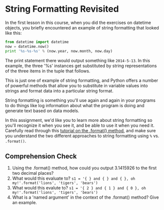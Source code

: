 [//]: <> (author: Benjamin White)
[//]: <> (type: 3pc)
[//]: <> (time: 45)

# String Formatting Revisited

In the first lesson in this course, when you did the exercises on datetime objects, you briefly encountered an example of string formatting that looked like this:

```python
from datetime import datetime
now = datetime.now()
print '%s-%s-%s' % (now.year, now.month, now.day)
```

The print statement there would output something like `2014-5-13`. In this example, the three '%s' instances get substituted by string representations of the three items in the tuple that follows. 

This is just one of example of string formatting, and Python offers a number of powerful methods that allow you to substitute in variable values into strings and format data into a particular string format. 

String formatting is something you'll use again and again in your programs to do things like log information about what the program is doing and generate text based on data models. 

In this assignment, we'd like you to learn more about string formatting so you'll recognize it when you see it, and be able to use it when you need it.  Carefully read through this [tutorial on the .format() method](http://ebeab.com/2012/10/10/python-string-format/), and make sure you understand the two different approaches to string formatting using `%` vs. `.format()`. 

## Comprehension Check

1. Using the .format() method, how could you output 3.1415926 to the first two decimal places?
2. What would this evaluate to? `s1 = '{ } and { } and { }, oh my!'.format('lions', 'tigers', 'bears')`
3. What would this evalute to? `s1 = '{ 2 } and { 1 } and { 0 }, oh my!'.format('lions', 'tigers', 'bears')`
4. What is a 'named argument' in the context of the .format() method? Give an example.


